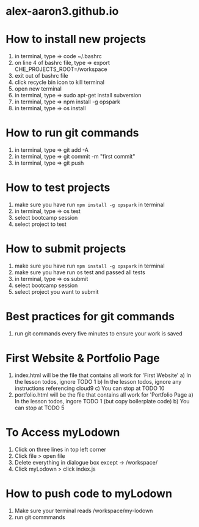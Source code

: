 # alex-aaron3.github.io

# How to install new projects
1) in terminal, type => code ~/.bashrc
2) on line 4 of bashrc file, type => export CHE_PROJECTS_ROOT=/workspace
3) exit out of bashrc file
4) click recycle bin icon to kill terminal
5) open new terminal
6) in terminal, type => sudo apt-get install subversion
7) in terminal, type => npm install -g opspark
8) in terminal, type => os install

# How to run git commands
1) in terminal, type => git add -A
2) in terminal, type => git commit -m "first commit"
3) in terminal, type => git push

# How to test projects 
1) make sure you have run `npm install -g opspark` in terminal
2) in terminal, type => os test
3) select bootcamp session
4) select project to test

# How to submit projects
1) make sure you have run `npm install -g opspark` in terminal
2) make sure you have run os test and passed all tests
3) in terminal, type => os submit
4) select bootcamp session
5) select project you want to submit

# Best practices for git commands
1) run git commands every five minutes to ensure your work is saved

# First Website & Portfolio Page
1) index.html will be the file that contains all work for 'First Website'
   a) In the lesson todos, ignore TODO 1
   b) In the lesson todos, ignore any instructions referencing cloud9
   c) You can stop at TODO 10
2) portfolio.html will be the file that contains all work for 'Portfolio Page
   a) In the lesson todos, ingore TODO 1 (but copy boilerplate code)
   b) You can stop at TODO 5

# To Access myLodown
1) Click on three lines in top left corner
2) Click file > open file
3) Delete everything in dialogue box except -> /workspace/
4) Click myLodown > click index.js

# How to push code to myLodown
1) Make sure your terminal reads /workspace/my-lodown
2) run git commmands